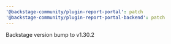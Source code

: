 ```yaml
---
'@backstage-community/plugin-report-portal': patch
'@backstage-community/plugin-report-portal-backend': patch
---
```


Backstage version bump to v1.30.2
